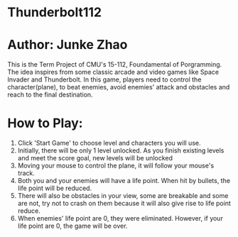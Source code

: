 # Thunderbolt112
# Author: Junke Zhao
This is the Term Project of CMU's 15-112, Foundamental of Porgramming.
The idea inspires from some classic arcade and video games like Space Invader and Thunderbolt.
In this game, players need to control the character(plane), to beat enemies, avoid enemies' attack and obstacles and reach to the final destination.

# How to Play:
1. Click 'Start Game' to choose level and characters you will use.
2. Initially, there will be only 1 level unlocked. As you finish existing levels and meet the score goal, new levels will be unlocked
3. Moving your mouse to control the plane, it will follow your mouse's track.
4. Both you and your enemies will have a life point. When hit by bullets, the life point will be reduced.
5. There will also be obstacles in your view, some are breakable and some are not, try not to crash on them because it will also give rise to life point reduce.
6. When enemies' life point are 0, they were eliminated. However, if your life point are 0, the game will be over.
